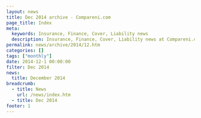 ```yaml
---
layout: news
title: Dec 2014 archive - Compareni.com
page_title: Index
meta:
  keywords: Insurance, Finance, Cover, Liability news
  description: Insurance, Finance, Cover, Liability news at Compareni.com
permalink: news/archive/2014/12.htm
categories: []
tags: ["monthly"]
date: 2014-12-1 00:00:00
filter: Dec 2014
news:
  title: December 2014
breadcrumb:
  - title: News
    url: /news/index.htm
  - title: Dec 2014
footer: 1
---
```


